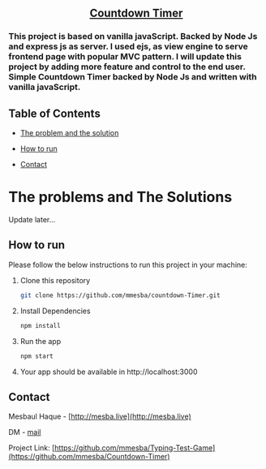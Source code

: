   <h2 align="center"><a href="https://github.com/mmesba/">Countdown Timer</a></h2>


   <h3>This project is based on vanilla javaScript. Backed by Node Js and  express js as server. I used ejs, as view engine to serve frontend page with popular MVC pattern. I will update this project by adding more feature and control to the end user. Simple Countdown Timer backed by Node Js and written with vanilla javaScript. </h3></p>

<!-- TABLE OF CONTENTS -->

## Table of Contents
- [The problem and the solution](#the-problems-and-the-solutions)
- [How to run](#how-to-run)

- [Contact](#contact)

<!-- The Problems and The Solutions -->
# The problems and The Solutions
Update later...

<!-- HOW TO RUN -->

## How to run

Please follow the below instructions to run this project in your machine:


1. Clone this repository
   ```sh
   git clone https://github.com/mmesba/countdown-Timer.git
   ```
2. Install Dependencies
    ```sh
    npm install
    ```

3. Run the app
   ```sh
   npm start
   ```
6. Your app should be available in http://localhost:3000


<!-- CONTACT -->

## Contact

Mesbaul Haque - [http://mesba.live](http://mesba.live)

DM - [mail](mailto:mesbaul333@gmail.com)

Project Link: [https://github.com/mmesba/Typing-Test-Game](https://github.com/mmesba/Countdown-Timer)


<!-- MARKDOWN LINKS & IMAGES -->

[linkedin-shield]: https://img.shields.io/badge/-LinkedIn-black.svg?style=flat-square&logo=linkedin&colorB=555
[linkedin-url]: https://linkedin.com/in/mmesba